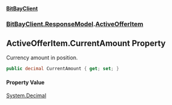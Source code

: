 #### [BitBayClient](./index.md 'index')
### [BitBayClient.ResponseModel](./BitBayClient-ResponseModel.md 'BitBayClient.ResponseModel').[ActiveOfferItem](./BitBayClient-ResponseModel-ActiveOfferItem.md 'BitBayClient.ResponseModel.ActiveOfferItem')
## ActiveOfferItem.CurrentAmount Property
Currency amount in position.  
```csharp
public decimal CurrentAmount { get; set; }
```
#### Property Value
[System.Decimal](https://docs.microsoft.com/en-us/dotnet/api/System.Decimal 'System.Decimal')  

